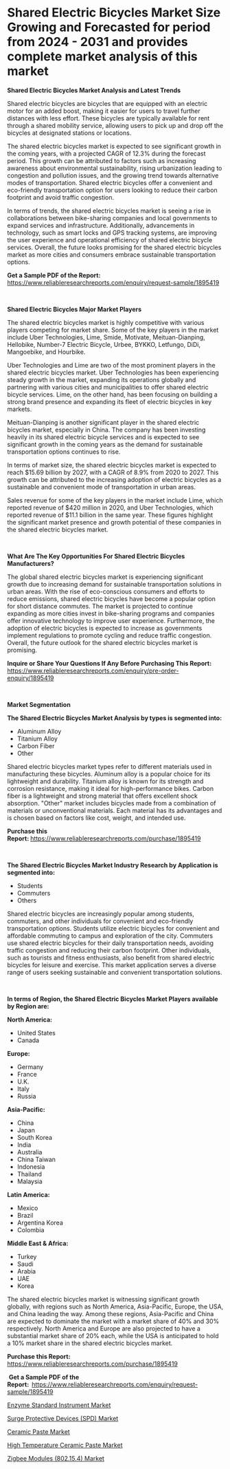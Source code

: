 <p><h1>Shared Electric Bicycles Market Size Growing and Forecasted for period from 2024 - 2031 and provides complete market analysis of this market</h1></p><p><strong>Shared Electric Bicycles Market Analysis and Latest Trends</strong></p>
<p><p>Shared electric bicycles are bicycles that are equipped with an electric motor for an added boost, making it easier for users to travel further distances with less effort. These bicycles are typically available for rent through a shared mobility service, allowing users to pick up and drop off the bicycles at designated stations or locations.</p><p>The shared electric bicycles market is expected to see significant growth in the coming years, with a projected CAGR of 12.3% during the forecast period. This growth can be attributed to factors such as increasing awareness about environmental sustainability, rising urbanization leading to congestion and pollution issues, and the growing trend towards alternative modes of transportation. Shared electric bicycles offer a convenient and eco-friendly transportation option for users looking to reduce their carbon footprint and avoid traffic congestion.</p><p>In terms of trends, the shared electric bicycles market is seeing a rise in collaborations between bike-sharing companies and local governments to expand services and infrastructure. Additionally, advancements in technology, such as smart locks and GPS tracking systems, are improving the user experience and operational efficiency of shared electric bicycle services. Overall, the future looks promising for the shared electric bicycles market as more cities and consumers embrace sustainable transportation options.</p></p>
<p><strong>Get a Sample PDF of the Report:&nbsp;</strong> <a href="https://www.reliableresearchreports.com/enquiry/request-sample/1895419">https://www.reliableresearchreports.com/enquiry/request-sample/1895419</a></p>
<p>&nbsp;</p>
<p><strong>Shared Electric Bicycles Major Market Players</strong></p>
<p><p>The shared electric bicycles market is highly competitive with various players competing for market share. Some of the key players in the market include Uber Technologies, Lime, Smide, Motivate, Meituan-Dianping, Hellobike, Number-7 Electric Bicycle, Urbee, BYKKO, Letfungo, DiDi, Mangoebike, and Hourbike.</p><p>Uber Technologies and Lime are two of the most prominent players in the shared electric bicycles market. Uber Technologies has been experiencing steady growth in the market, expanding its operations globally and partnering with various cities and municipalities to offer shared electric bicycle services. Lime, on the other hand, has been focusing on building a strong brand presence and expanding its fleet of electric bicycles in key markets.</p><p>Meituan-Dianping is another significant player in the shared electric bicycles market, especially in China. The company has been investing heavily in its shared electric bicycle services and is expected to see significant growth in the coming years as the demand for sustainable transportation options continues to rise.</p><p>In terms of market size, the shared electric bicycles market is expected to reach $15.69 billion by 2027, with a CAGR of 8.9% from 2020 to 2027. This growth can be attributed to the increasing adoption of electric bicycles as a sustainable and convenient mode of transportation in urban areas.</p><p>Sales revenue for some of the key players in the market include Lime, which reported revenue of $420 million in 2020, and Uber Technologies, which reported revenue of $11.1 billion in the same year. These figures highlight the significant market presence and growth potential of these companies in the shared electric bicycles market.</p></p>
<p>&nbsp;</p>
<p><strong>What Are The Key Opportunities For Shared Electric Bicycles Manufacturers?</strong></p>
<p><p>The global shared electric bicycles market is experiencing significant growth due to increasing demand for sustainable transportation solutions in urban areas. With the rise of eco-conscious consumers and efforts to reduce emissions, shared electric bicycles have become a popular option for short distance commutes. The market is projected to continue expanding as more cities invest in bike-sharing programs and companies offer innovative technology to improve user experience. Furthermore, the adoption of electric bicycles is expected to increase as governments implement regulations to promote cycling and reduce traffic congestion. Overall, the future outlook for the shared electric bicycles market is promising.</p></p>
<p><strong>Inquire or Share Your Questions If Any Before Purchasing This Report:</strong> <a href="https://www.reliableresearchreports.com/enquiry/pre-order-enquiry/1895419">https://www.reliableresearchreports.com/enquiry/pre-order-enquiry/1895419</a></p>
<p>&nbsp;</p>
<p><strong>Market Segmentation</strong></p>
<p><strong>The Shared Electric Bicycles Market Analysis by types is segmented into:</strong></p>
<p><ul><li>Aluminum Alloy</li><li>Titanium Alloy</li><li>Carbon Fiber</li><li>Other</li></ul></p>
<p><p>Shared electric bicycles market types refer to different materials used in manufacturing these bicycles. Aluminum alloy is a popular choice for its lightweight and durability. Titanium alloy is known for its strength and corrosion resistance, making it ideal for high-performance bikes. Carbon fiber is a lightweight and strong material that offers excellent shock absorption. "Other" market includes bicycles made from a combination of materials or unconventional materials. Each material has its advantages and is chosen based on factors like cost, weight, and intended use.</p></p>
<p><strong>Purchase this Report:&nbsp;</strong><a href="https://www.reliableresearchreports.com/purchase/1895419">https://www.reliableresearchreports.com/purchase/1895419</a></p>
<p>&nbsp;</p>
<p><strong>The Shared Electric Bicycles Market Industry Research by Application is segmented into:</strong></p>
<p><ul><li>Students</li><li>Commuters</li><li>Others</li></ul></p>
<p><p>Shared electric bicycles are increasingly popular among students, commuters, and other individuals for convenient and eco-friendly transportation options. Students utilize electric bicycles for convenient and affordable commuting to campus and exploration of the city. Commuters use shared electric bicycles for their daily transportation needs, avoiding traffic congestion and reducing their carbon footprint. Other individuals, such as tourists and fitness enthusiasts, also benefit from shared electric bicycles for leisure and exercise. This market application serves a diverse range of users seeking sustainable and convenient transportation solutions.</p></p>
<p>&nbsp;</p>
<p><strong>In terms of Region, the Shared Electric Bicycles Market Players available by Region are:</strong></p>
<p>
    <p> <strong> North America: </strong>
        <ul>
            <li>United States</li>
            <li>Canada</li>
        </ul>
        </p> 
    <p> <strong> Europe: </strong>
        <ul>
            <li>Germany</li>
            <li>France</li>
            <li>U.K.</li>
            <li>Italy</li>
            <li>Russia</li>
        </ul>
        </p> 
    <p> <strong> Asia-Pacific: </strong>
        <ul>
            <li>China</li>
            <li>Japan</li>
            <li>South Korea</li>
            <li>India</li>
            <li>Australia</li>
            <li>China Taiwan</li>
            <li>Indonesia</li>
            <li>Thailand</li>
            <li>Malaysia</li>
        </ul>
        </p> 
    <p> <strong> Latin America: </strong>
        <ul>
            <li>Mexico</li>
            <li>Brazil</li>
            <li>Argentina Korea</li>
            <li>Colombia</li>
        </ul>
        </p> 
    <p> <strong> Middle East & Africa: </strong>
        <ul>
            <li>Turkey</li>
            <li>Saudi</li>
            <li>Arabia</li>
            <li>UAE</li>
            <li>Korea</li>
        </ul>
    </p>
    </p>
<p><p>The shared electric bicycles market is witnessing significant growth globally, with regions such as North America, Asia-Pacific, Europe, the USA, and China leading the way. Among these regions, Asia-Pacific and China are expected to dominate the market with a market share of 40% and 30% respectively. North America and Europe are also projected to have a substantial market share of 20% each, while the USA is anticipated to hold a 10% market share in the shared electric bicycles market.</p></p>
<p><strong>Purchase this Report: </strong><a href="https://www.reliableresearchreports.com/purchase/1895419">https://www.reliableresearchreports.com/purchase/1895419</a></p>
<p>&nbsp;<strong>Get a Sample PDF of the Report:&nbsp;&nbsp;</strong><a href="https://www.reliableresearchreports.com/enquiry/request-sample/1895419">https://www.reliableresearchreports.com/enquiry/request-sample/1895419</a></p>
<p><strong></strong></p>
<p><p><a href="https://circular-yam-9b9.notion.site/Enzyme-Standard-Instrument-Market-Size-Market-Share-and-Global-Market-Analysis-Report-2024-2031-09bc885682fe43ce8fa404448e4589bc">Enzyme Standard Instrument Market</a></p><p><a href="https://metal-farmhouse-e95.notion.site/Surge-Protective-Devices-SPD-Market-Challenges-Opportunities-and-Growth-Drivers-and-Major-Marke-89daa1011f9a43d89752d7c77ecb2b77">Surge Protective Devices (SPD) Market</a></p><p><a href="https://view.publitas.com/reportprime-1/ceramic-paste-market-provides-detailed-segmentation-of-this-market-based-on-type-application-and-region-and-forecast-for-the-period-from-2024-2031/">Ceramic Paste Market</a></p><p><a href="https://view.publitas.com/reportprime-1/high-temperature-ceramic-paste-market-size-furnishes-valuable-information-encompassing-market-share-market-trends-and-projections-spanning-from-2024-to-2031/">High Temperature Ceramic Paste Market</a></p><p><a href="https://extreme-scabiosa-c81.notion.site/Zigbee-Modules-802-15-4-Market-Dynamics-2024-2031-Also-about-Its-Market-Trends-Projections-and--6999345287a7479d9109c9c5b4884614">Zigbee Modules (802.15.4) Market</a></p></p>